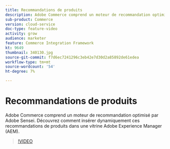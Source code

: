 ```yaml
---
title: Recommandations de produits
description: Adobe Commerce comprend un moteur de recommandation optimisé par Adobe Sensei. Découvrez comment insérer dynamiquement ces recommandations de produits dans une vitrine Adobe Experience Manager (AEM).
sub-product: Commerce
version: cloud-service
doc-type: feature-video
activity: grow
audience: marketer
feature: Commerce Integration Framework
kt: 9649
thumbnail: 340130.jpg
source-git-commit: f7d6ec7241296c3eb42e7d30d2a85892de61edea
workflow-type: tm+mt
source-wordcount: '54'
ht-degree: 7%

---
```


# Recommandations de produits

Adobe Commerce comprend un moteur de recommandation optimisé par Adobe Sensei. Découvrez comment insérer dynamiquement ces recommandations de produits dans une vitrine Adobe Experience Manager (AEM).

>[!VIDEO](https://video.tv.adobe.com/v/340130/?learn=on)
